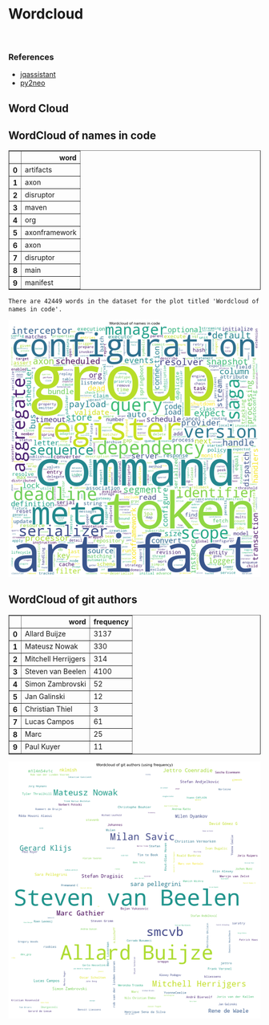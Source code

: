 # Wordcloud
<br>  

### References
- [jqassistant](https://jqassistant.org)
- [py2neo](https://py2neo.org/2021.1/)





## Word Cloud

## WordCloud of names in code




<div>
<table border="1" class="dataframe">
  <thead>
    <tr style="text-align: right;">
      <th></th>
      <th>word</th>
    </tr>
  </thead>
  <tbody>
    <tr>
      <th>0</th>
      <td>artifacts</td>
    </tr>
    <tr>
      <th>1</th>
      <td>axon</td>
    </tr>
    <tr>
      <th>2</th>
      <td>disruptor</td>
    </tr>
    <tr>
      <th>3</th>
      <td>maven</td>
    </tr>
    <tr>
      <th>4</th>
      <td>org</td>
    </tr>
    <tr>
      <th>5</th>
      <td>axonframework</td>
    </tr>
    <tr>
      <th>6</th>
      <td>axon</td>
    </tr>
    <tr>
      <th>7</th>
      <td>disruptor</td>
    </tr>
    <tr>
      <th>8</th>
      <td>main</td>
    </tr>
    <tr>
      <th>9</th>
      <td>manifest</td>
    </tr>
  </tbody>
</table>
</div>



    There are 42449 words in the dataset for the plot titled 'Wordcloud of names in code'.



    
![png](Wordcloud_files/Wordcloud_14_1.png)
    


## WordCloud of git authors




<div>
<table border="1" class="dataframe">
  <thead>
    <tr style="text-align: right;">
      <th></th>
      <th>word</th>
      <th>frequency</th>
    </tr>
  </thead>
  <tbody>
    <tr>
      <th>0</th>
      <td>Allard Buijze</td>
      <td>3137</td>
    </tr>
    <tr>
      <th>1</th>
      <td>Mateusz Nowak</td>
      <td>330</td>
    </tr>
    <tr>
      <th>2</th>
      <td>Mitchell Herrijgers</td>
      <td>314</td>
    </tr>
    <tr>
      <th>3</th>
      <td>Steven van Beelen</td>
      <td>4100</td>
    </tr>
    <tr>
      <th>4</th>
      <td>Simon Zambrovski</td>
      <td>52</td>
    </tr>
    <tr>
      <th>5</th>
      <td>Jan Galinski</td>
      <td>12</td>
    </tr>
    <tr>
      <th>6</th>
      <td>Christian Thiel</td>
      <td>3</td>
    </tr>
    <tr>
      <th>7</th>
      <td>Lucas Campos</td>
      <td>61</td>
    </tr>
    <tr>
      <th>8</th>
      <td>Marc</td>
      <td>25</td>
    </tr>
    <tr>
      <th>9</th>
      <td>Paul Kuyer</td>
      <td>11</td>
    </tr>
  </tbody>
</table>
</div>




    
![png](Wordcloud_files/Wordcloud_17_0.png)
    

